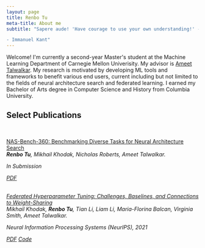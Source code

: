 ```yaml
---
layout: page
title: Renbo Tu 
meta-title: About me
subtitle: "Sapere aude! 'Have courage to use your own understanding!' -- that is the motto of enlightenment. 

- Immanuel Kant"
---
```


<div id="aboutme-section">

<p class="about-text">
Welcome! I'm currently a second-year Master's student at the Machine Learning Department of Carnegie Mellon Univerisity. My advisor is <a target="_blank" href="https://www.cs.cmu.edu/~atalwalk/"> Ameet Talwalkar</a>. 
My research is motivated by developing ML tools and frameworks to benefit various end users, current including but not limited to the fields of neural architecture search and federated learning. I earned my Bachelor of Arts degree in Computer Science and History from Columbia University.
</p>
</div>



<h2> Select Publications </h2><br>

<a href="https://arxiv.org/abs/2110.05668"><u>NAS-Bench-360: Benchmarking Diverse Tasks for Neural Architecture Search</u></a><br>
<i><b>Renbo Tu</b>, Mikhail Khodak, Nicholas Roberts, Ameet Talwalkar. <br><i>

In Submission <br>


<a class="btn btn-primary btn-outline btn-xs" href="https://arxiv.org/pdf/2110.05668.pdf" target="_blank" rel="noopener">PDF</a><br><br>

<a href="https://arxiv.org/abs/2106.04502"><u>Federated Hyperparameter Tuning: Challenges, Baselines, and Connections to Weight-Sharing</u></a><br>
<i> Mikhail Khodak, <b> Renbo Tu</b>, Tian Li, Liam Li, Maria-Florina Balcan, Virginia Smith, Ameet Talwalkar. <br><i>

Neural Information Processing Systems (NeurIPS), 2021 <br>

<a class="btn btn-primary btn-outline btn-xs" href="https://arxiv.org/pdf/2106.04502.pdf" target="_blank" rel="noopener">PDF</a>
<a class="btn btn-primary btn-outline btn-xs" href="https://github.com/mkhodak/FedEx" target="_blank" rel="noopener">Code</a>


